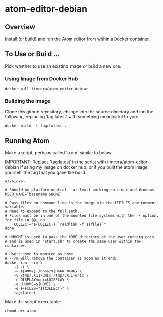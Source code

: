 # atom-editor-debian

## Overview
Install (or build) and run the [Atom editor](https://atom.io/) from within
a Docker container.

## To Use or Build ...
Pick whether to use an existing image or build a new one.

### Using Image from Docker Hub
```
docker pull timcera/atom-editor-debian
```

### Building the image
Clone this github repository, change into the source directory and run the
following, replacing 'tag:latest' with something meaningful to you:

```
docker build -t tag:latest .
```

## Running Atom
Make a script, perhaps called 'atom' similar to below.

IMPORTANT: Replace 'tag:latest' in the script with timcera/atom-editor-debian if using
my image on docker hub, or if you built the atom image yourself, the tag that
you gave the build.

```
#!/bin/sh

# Should be platform neutral - at least working on Linux and Windows
USER_NAME=`basename $HOME`

# Pass files on command line to the image via the FFFILES environment variable.
# Need to expand to the full path...
# Files must be in one of the mounted file systems with the -v option.
for file in $@; do
    COLLECT="${COLLECT} `readlink -f ${file}`"
done

# HHHOME is used to pass the HOME directory of the user running qgis
# and is used in "start.sh" to create the same user within the container.

# Users home is mounted as home
# --rm will remove the container as soon as it ends
docker run --rm \
    -i -t \
    -v ${HOME}:/home/${USER_NAME} \
    -v /tmp/.X11-unix:/tmp/.X11-unix \
    -e DISPLAY=unix$DISPLAY \
    -e HHHOME=${HOME} \
    -e FFFILES="${COLLECT}" \
    tag:latest
```

Make the script executable:
```
chmod a+x atom
```
